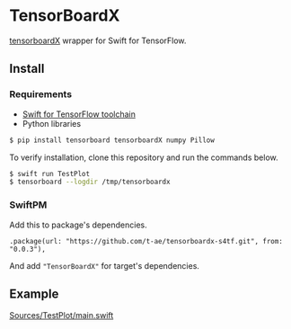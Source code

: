 # TensorBoardX

[tensorboardX](https://github.com/lanpa/tensorboardX) wrapper for Swift for TensorFlow.

## Install

### Requirements

- [Swift for TensorFlow toolchain](https://github.com/tensorflow/swift/blob/master/Installation.md)
- Python libraries

```bash
$ pip install tensorboard tensorboardX numpy Pillow
```

To verify installation, clone this repository and run the commands below.

```bash
$ swift run TestPlot
$ tensorboard --logdir /tmp/tensorboardx
```

### SwiftPM

Add this to package's dependencies.

```
.package(url: "https://github.com/t-ae/tensorboardx-s4tf.git", from: "0.0.3"),
```

And add `"TensorBoardX"` for target's dependencies.

## Example
[Sources/TestPlot/main.swift](https://github.com/t-ae/tensorboardx-s4tf/blob/master/Sources/TestPlot/main.swift)